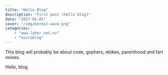 ```yaml
---
title: "Hello Blog"
description: "First post (hello blog)"
date: "2017-01-01"
cover: "/img/kermit-wave.png"
categories: 
    - "www.laher.net.nz"
    - "microblog"
---
```


This blog will probably be about code, gophers, ebikes, parenthood and fart noises. 

Hello, blog.
